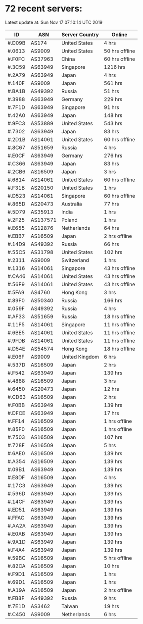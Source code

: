 # 72 recent servers:

Latest update at: Sun Nov 17 07:10:14 UTC 2019

| ID | ASN | Server Country | Online |
| -- | --- | -------------- | ------ |
| #.D09B | AS174 | United States | 4 hrs |
| #.0613 | AS9009 | United States | 50 hrs offline |
| #.F0FC | AS37963 | China | 60 hrs offline |
| #.3C59 | AS63949 | Singapore | 1216 hrs |
| #.2A79 | AS63949 | Japan | 4 hrs |
| #.140F | AS9009 | Japan | 561 hrs |
| #.BA1B | AS49392 | Russia | 51 hrs |
| #.3988 | AS63949 | Germany | 229 hrs |
| #.7F1D | AS63949 | Singapore | 91 hrs |
| #.42A0 | AS63949 | Japan | 148 hrs |
| #.9FC3 | AS53889 | United States | 543 hrs |
| #.7302 | AS63949 | Japan | 83 hrs |
| #.2D1B | AS14061 | United States | 60 hrs offline |
| #.8C67 | AS51659 | Russia | 4 hrs |
| #.E0CF | AS63949 | Germany | 276 hrs |
| #.C366 | AS63949 | Japan | 83 hrs |
| #.2CB6 | AS16509 | Japan | 3 hrs |
| #.6814 | AS14061 | United States | 60 hrs offline |
| #.F31B | AS20150 | United States | 1 hrs |
| #.D523 | AS14061 | Singapore | 60 hrs offline |
| #.865D | AS20473 | Australia | 77 hrs |
| #.5D79 | AS35913 | India | 1 hrs |
| #.2F25 | AS137571 | Poland | 1 hrs |
| #.E655 | AS12876 | Netherlands | 64 hrs |
| #.EBB7 | AS16509 | Japan | 2 hrs offline |
| #.14D9 | AS49392 | Russia | 66 hrs |
| #.55C5 | AS31798 | United States | 102 hrs |
| #.2311 | AS9009 | Switzerland | 1 hrs |
| #.1316 | AS14061 | Singapore | 43 hrs offline |
| #.CA46 | AS14061 | United States | 43 hrs offline |
| #.56F9 | AS14061 | United States | 43 hrs offline |
| #.5FA9 | AS4760 | Hong Kong | 3 hrs |
| #.89F0 | AS50340 | Russia | 166 hrs |
| #.059F | AS49392 | Russia | 4 hrs |
| #.AF33 | AS51659 | Russia | 18 hrs offline |
| #.11F5 | AS14061 | Singapore | 11 hrs offline |
| #.6BE5 | AS14061 | United States | 11 hrs offline |
| #.9FDB | AS14061 | United States | 11 hrs offline |
| #.D54E | AS54574 | Hong Kong | 18 hrs offline |
| #.E06F | AS9009 | United Kingdom | 6 hrs |
| #.537D | AS16509 | Japan | 2 hrs |
| #.F542 | AS63949 | Japan | 139 hrs |
| #.4888 | AS16509 | Japan | 3 hrs |
| #.6450 | AS20473 | Japan | 12 hrs |
| #.CD63 | AS16509 | Japan | 2 hrs |
| #.F0BB | AS63949 | Japan | 139 hrs |
| #.DFCE | AS63949 | Japan | 17 hrs |
| #.FF14 | AS16509 | Japan | 1 hrs offline |
| #.85F0 | AS16509 | Japan | 1 hrs offline |
| #.7503 | AS16509 | Japan | 107 hrs |
| #.728F | AS16509 | Japan | 5 hrs |
| #.6AE0 | AS16509 | Japan | 139 hrs |
| #.A354 | AS16509 | Japan | 139 hrs |
| #.09B1 | AS63949 | Japan | 139 hrs |
| #.E8DF | AS16509 | Japan | 4 hrs |
| #.17C3 | AS63949 | Japan | 139 hrs |
| #.596D | AS63949 | Japan | 139 hrs |
| #.14CF | AS63949 | Japan | 139 hrs |
| #.ED51 | AS63949 | Japan | 139 hrs |
| #.FFAC | AS63949 | Japan | 139 hrs |
| #.AA2A | AS63949 | Japan | 139 hrs |
| #.E0AB | AS63949 | Japan | 139 hrs |
| #.9A1D | AS63949 | Japan | 139 hrs |
| #.F4A4 | AS63949 | Japan | 139 hrs |
| #.59BC | AS16509 | Japan | 5 hrs offline |
| #.82CA | AS16509 | Japan | 10 hrs |
| #.F9D1 | AS16509 | Japan | 1 hrs |
| #.69D1 | AS16509 | Japan | 1 hrs |
| #.A19A | AS16509 | Japan | 2 hrs offline |
| #.FB8F | AS49392 | Russia | 9 hrs |
| #.7E1D | AS3462 | Taiwan | 19 hrs |
| #.C450 | AS9009 | Netherlands | 6 hrs |

